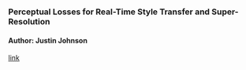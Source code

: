 ### Perceptual Losses for Real-Time Style Transfer and Super-Resolution
#### Author: Justin Johnson

[link](https://arxiv.org/pdf/1603.08155.pdf)